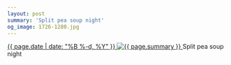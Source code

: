 ```yaml
---
layout: post
summary: 'Split pea soup night'
og_image: 1726-1280.jpg
---
```


<p>
 <time>
  <a href="/1726">
   {{ page.date | date: "%B %-d, %Y" }}
  </a>
 </time>
 <a href="/1726">
  <img alt="{{ page.summary }}" data-taken="2/2/2023" sizes="(min-width: 700px) 50vw, calc(100vw - 2rem)" src="{{ site.assets_url }}/1726-640.jpg" srcset="{{ site.assets_url }}/1726-320.jpg 320w, {{ site.assets_url }}/1726-640.jpg 640w, {{ site.assets_url }}/1726-960.jpg 960w, {{ site.assets_url }}/1726-1280.jpg 1280w"/>
 </a>
 <span>
  Split pea soup night
 </span>
</p>
